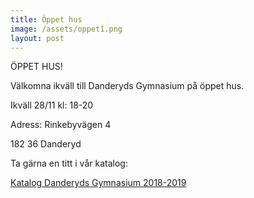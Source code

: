 ```yaml
---
title: Öppet hus
image: /assets/oppet1.png
layout: post
---
```


ÖPPET HUS!


Välkomna ikväll till Danderyds Gymnasium på öppet hus. 


Ikväll 28/11 kl: 18-20


Adress: 
Rinkebyvägen 4

182 36 Danderyd

Ta gärna en titt i vår katalog:

[Katalog Danderyds Gymnasium 2018-2019](/assets/Katalog.pdf)

